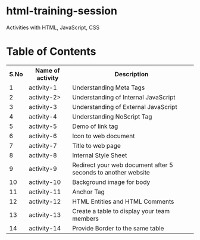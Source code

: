 # html-training-session
Activities with HTML, JavaScript, CSS

# Table of Contents

<table>
  <tr>
    <th>S.No</th>
    <th>Name of activity</th>
    <th>Description</th>
  </tr>
  <tr>
    <td>1</td>
    <td>activity-1</td>
    <td>Understanding Meta Tags</td>
  </tr>
  <tr>
    <td>2</td>
    <td>activity-2></td>
    <td>Understanding of Internal JavaScript</td>
  </tr>
  <tr>
    <td>3</td>
    <td>activity-3</td>
    <td>Understanding of External JavaScript</td>
  </tr>
  <tr>
    <td>4</td>
    <td>activity-4</td>
    <td>Understanding NoScript Tag</td>
  </tr>
  <tr>
    <td>5</td>
    <td>activity-5</td>
    <td>Demo of link tag</td>
  </tr>
  <tr>
    <td>6</td>
    <td>activity-6</td>
    <td>Icon to web document</td>
  </tr>
  <tr>
    <td>7</td>
    <td>activity-7</td>
    <td>Title to web page</td>
  </tr>
  <tr>
  <td>8</td>
    <td>activity-8</td>
    <td>Internal Style Sheet</td>
  </tr>
  <tr>
  <td>9</td>
    <td>activity-9</td>
    <td>Redirect your web document after 5 seconds to another website</td>
  </tr>
  <tr>
  <td>10</td>
    <td>activity-10</td>
    <td>Background image for body</td>
  </tr>
  <tr>
  <td>11</td>
    <td>activity-11</td>
    <td>Anchor Tag</td>
  </tr>
  <tr>
  <td>12</td>
    <td>activity-12</td>
    <td>HTML Entities and HTML Comments</td>
  </tr>
  <tr>
  <td>13</td>
    <td>activity-13</td>
    <td>Create a table to display your team members</td>
  </tr>
  <tr>
  <td>14</td>
    <td>activity-14</td>
    <td>Provide Border to the same table</td>
  </tr>
</table>

    
